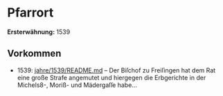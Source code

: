# Pfarrort

**Ersterwähnung:** 1539

## Vorkommen
- 1539: [jahre/1539/README.md](../jahre/1539/README.md) – Der Biſchof zu Freiſingen hat dem Rat eine große
Strafe angemutet und hiergegen die Erbgerichte in der
Michels8-, Moriß- und Mädergaſſe habe...
